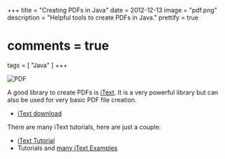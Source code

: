 +++
title = "Creating PDFs in Java"
date = 2012-12-13
image = "pdf.png"
description = "Helpful tools to create PDFs in Java."
prettify = true
# comments = true
tags = [ "Java" ]
+++

![PDF](pdf.png)

A good library to create PDFs is [iText](http://itextpdf.com/). It is a very powerful library but can also be used for very basic PDF file creation.

* [iText download](http://sourceforge.net/projects/itext/)


There are many iText tutorials, here are just a couple:

* [iText Tutorial](http://www.vogella.com/articles/JavaPDF/article.html)
* Tutorials and [many iText Examples](http://www.roseindia.net/java/itext/index.shtml)
